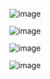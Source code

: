 ![image](https://github.com/ta1789/Mental-Health-AI-Chatbot-Subscription-Based-Lean-Startup-Management/assets/95016288/6435de44-6948-481e-996c-aba3cd1c8779)

![image](https://github.com/ta1789/Mental-Health-AI-Chatbot-Subscription-Based-Lean-Startup-Management/assets/95016288/82ca59f7-f55f-4abd-85ed-e72c38b77781)

![image](https://github.com/ta1789/Mental-Health-AI-Chatbot-Subscription-Based-Lean-Startup-Management/assets/95016288/53fe9768-27ed-4547-a652-947f518c046e)

![image](https://github.com/ta1789/Mental-Health-AI-Chatbot-Subscription-Based-Lean-Startup-Management/assets/95016288/f0928ef9-8d77-4a09-acf3-1e473a30108d)




